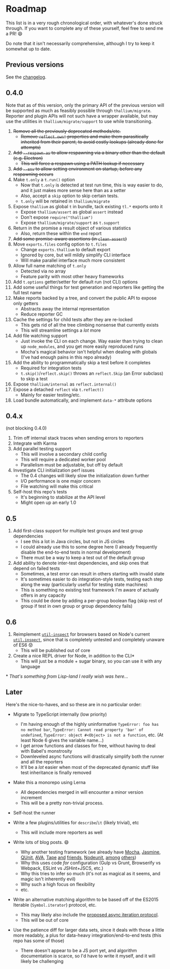 # Roadmap

This list is in a very rough chronological order, with whatever's done struck through. If you want to complete any of these yourself, feel free to send me a PR! :smile:

Do note that it isn't necessarily comprehensive, although I try to keep it somewhat up to date.

## Previous versions

See the [changelog](https://github.com/isiahmeadows/thallium/blob/master/CHANGELOG.md).

## 0.4.0

Note that as of this version, only the primary API of the previous version will be supported as much as feasibly possible through `thallium/migrate`. Reporter and plugin APIs will not such have a wrapper available, but may use the utilities in `thallium/migrate/support` to use while transitioning.

1. ~~Remove all the previously deprecated methods/etc.~~
    - ~~Remove `reflect.own*` properties and make them parasitically inherited from their parent, to avoid costly lookups (already done for attempts)~~
2. ~~Add `--respawn-as` to allow respawning via a binary other than the default (e.g. Electron)~~
    - ~~This will force a respawn using a PATH lookup if necessary~~
3. ~~Add `--env` to allow setting environment on startup, before any respawning occurs~~
4. Make `t.only` a `t.run()` option
    - Now that `t.only` is detected at test run time, this is way easier to do, and it just makes more sense here than as a setter
    - Also, accept a `skip` option to skip certain tests.
    - `t.only` will be retained in `thallium/migrate`
5. Expose `thallium` as global `t` in bundle, tack existing `tl.*` exports onto it
    - Expose `thallium/assert` as global `assert` instead
    - Don't expose `require("thallium")`
    - Expose `thallium/migrate/support` as `t.support`
6. Return in the promise a result object of various statistics
    - Also, return these within the `end` report
7. ~~Add some promise-aware assertions (in `clean-assert`)~~
8. Move `exports.files` config option to `t.files`
    - Change `exports.thallium` to default export
    - Ignored by core, but will mildly simplify CLI interface
    - Will make parallel interface much more consistent
9. Allow full name matching of `t.only`
    - Detected via no array
    - Feature parity with most other heavy frameworks
10. Add `t.options` getter/setter for default run (not CLI) options
11. Add some useful things for test generation and reporters like getting the full test name
12. Make reports backed by a tree, and convert the public API to expose only getters
    - Abstracts away the internal representation
    - Reduce reporter GC
13. Cache the settings for child tests after they are re-locked
    - This gets rid of all the tree climbing nonsense that currently exists
    - This will streamline settings a *lot* more
14. Add file watching support
    - Just invoke the CLI on each change. Way easier than trying to clean up `node_modules`, and you get more easily reproduced runs
    - Mocha's magical behavior isn't helpful when dealing with globals (I've had enough pains in this repo already)
15. Add the ability to programmatically skip a test before it completes
    - Required for integration tests
    - `t.skip()`/`reflect.skip()` throws an `reflect.Skip` (an Error subclass) to skip a test
16. Expose `thallium/internal` as `reflect.internal()`
17. Expose a detached `reflect` via `t.reflect()`
    - Mainly for easier testing/etc.
18. Load bundle automatically, and implement `data-*` attribute options

## 0.4.x
(not blocking 0.4.0)

1. Trim off internal stack traces when sending errors to reporters
2. Integrate with Karma
3. Add parallel testing support
    - This will involve a secondary child config
    - This will require a dedicated worker pool
    - Parallelism must be adjustable, but off by default
4. Investigate CLI initialization perf issues
    - The 0.4 changes will likely slow the initialization down further
    - I/O performance is one major concern
    - File watching will make this critical
5. Self-host this repo's tests
    - It's beginning to stabilize at the API level
    - Might open up an early 1.0

## 0.5

1. Add first-class support for multiple test groups and test group dependencies
    - I see this a lot in Java circles, but not in JS circles
    - I could already use this to some degree here (I already frequently disable the end-to-end tests in normal development)
    - There must be a way to keep a test out of the default group
2. Add ability to denote inter-test dependencies, and skip ones that depend on failed tests
    - Sometimes, a test error can result in others starting with invalid state
    - It's sometimes easier to do integration-style tests, testing each step along the way (particularly useful for testing state machines)
    - This is something no existing test framework I'm aware of actually offers in any capacity
    - This could be done by adding a per-group boolean flag (skip rest of group if test in own group or group dependency fails)

## 0.6

1. Reimplement [`util-inspect`](https://www.npmjs.com/package/util-inspect) for browsers based on Node's current [`util.inspect`](https://nodejs.org/api/util.html#util_util_inspect_object_options), since that is completely untested and completely unaware of ES6 :worried:
    - This will be published out of core
2. Create a nice REPL driver for Node, in addition to the CLI\*
    - This will just be a module + sugar binary, so you can use it with any language

\* *That's something from Lisp-land I really wish was here...*

## Later

Here's the nice-to-haves, and so these are in no particular order:

- Migrate to TypeScript internally (low priority)
    - I'm having enough of the highly uninformative `TypeError: foo has no method bar`, `TypeError: Cannot read property 'bar' of undefined`, `TypeError: object #<Object> is not a function`, etc. (At least Node 6 gives the variable name...)
    - I get arrow functions and classes for free, without having to deal with Babel's monstrosity
    - Downleveled async functions will drastically simplify both the runner and all the reporters
    - It'll be a *lot* easier when most of the deprecated dynamic stuff like test inheritance is finally removed

- Make this a monorepo using Lerna
    - All dependencies merged in will encounter a minor version increment
    - This will be a pretty non-trivial process.

- Self-host the runner

- Write a few plugins/utilities for `describe`/`it` (likely trivial), etc
    - This will include more reporters as well

- Write lots of blog posts. :smile:
    - Why another testing framework (we already have [Mocha](http://mochajs.org/), [Jasmine](http://jasmine.github.io/), [QUnit](https://qunitjs.com/), [AVA](https://github.com/avajs/ava), [Tape](https://github.com/substack/tape) [and](https://www.npmjs.com/package/tap) [friends](https://www.npmjs.com/package/tt), [Nodeunit](https://github.com/caolan/nodeunit), [among](http://docs.busterjs.org/en/latest/overview/) [others](https://www.npmjs.com/package/ospec))
    - Why this uses code *for* configuration (Gulp vs Grunt, Browserify vs Webpack, ESLint vs JSHint+JSCS, etc.)
    - Why this tries to infer so much (it's not as magical as it seems, and magic isn't inherently evil)
    - Why such a high focus on flexibility
    - etc.

- Write an alternative matching algorithm to be based off of the ES2015 Iterable (`Symbol.iterator`) protocol, etc.
    - This may likely also include the [proposed async iteration protocol](https://github.com/tc39/proposal-async-iteration#async-iterators-and-async-iterables).
    - This will be out of core

- Use the patience diff for larger data sets, since it deals with those a little more readably, a plus for data-heavy integration/end-to-end tests (this repo has some of those)
    - There doesn't appear to be a JS port yet, and algorithm documentation is scarce, so I'd have to write it myself, and it will likely be challenging
